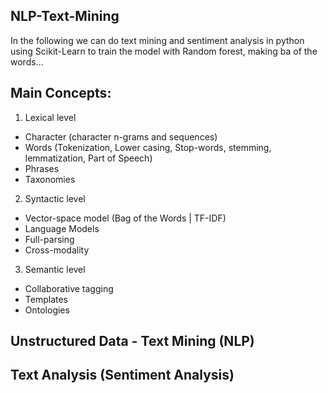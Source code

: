 ## NLP-Text-Mining

In the following we can do text mining and sentiment analysis in python using Scikit-Learn to train the model with Random forest, making ba of the words...

## Main Concepts:
1. Lexical level
<ul>
  <li>Character (character n-grams and sequences)</li>
  <li>Words (Tokenization, Lower casing, Stop-words, stemming, lemmatization, Part of Speech)</li>
  <li>Phrases</li>
  <li>Taxonomies</li>
</ul>


2. Syntactic level
<ul>
  <li>Vector-space model (Bag of the Words | TF-IDF)</li>
  <li>Language Models</li>
  <li>Full-parsing</li>
  <li>Cross-modality</li>
</ul>


3. Semantic level
<ul>
  <li>Collaborative tagging</li>
  <li>Templates</li>
  <li>Ontologies</li>
</ul>  

## Unstructured Data - Text Mining (NLP)
## Text Analysis (Sentiment Analysis)



